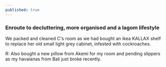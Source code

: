 ```yaml
---
published: true
---
```

### Enroute to decluttering, more organised and a lagom lifestyle

We packed and cleaned C's room as we had bought an ikea KALLAX shelf to replace her old small light grey cabinet, infested with cockroaches. 

R: Also bought a new pillow from Akemi for my room and pending slippers as my havaianas from Bali just broke recently.
